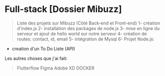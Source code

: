 # Full-stack [Dossier Mibuzz]

> Liste des projets sur Mibuzz (Côté Back-end et Front-end)
> 1- création d'index.js
> 2- installation des packages de node.js
> 3- mise en ligne du serveur et ajout de hello world sur notre serveur
> 4- création de routes: contact, id, email
> 5- intégration de Mysql
> 6- Projet Node.js:

- creation d'un To Do Liste (API)

Les autres choses que j'ai fait:

> Flutterflow
> Figma
> Adobe XD
> DOCKER
